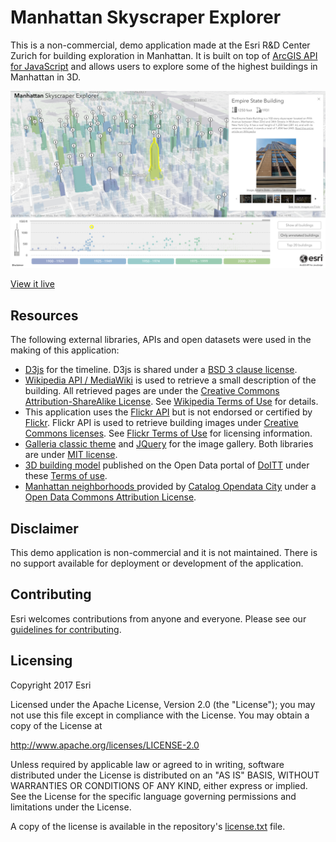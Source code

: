 # Manhattan Skyscraper Explorer

This is a non-commercial, demo application made at the Esri R&D Center Zurich for building exploration in Manhattan. It is built on top of [ArcGIS API for JavaScript](https://developers.arcgis.com/javascript/) and allows users to explore some of the highest buildings in Manhattan in 3D.

![screenshot](./img/screenshot.png)

[View it live](https://esri.github.io/Manhattan-skyscraper-explorer/)

## Resources
The following external libraries, APIs and open datasets were used in the making of this application:</p>

* <a href="https://d3js.org/" target="_blank">D3js</a> for the timeline. D3js is shared under a <a href="https://github.com/d3/d3/blob/master/LICENSE" target="blank">BSD 3 clause license</a>.
* <a href="https://www.mediawiki.org/wiki/API:Main_page" target="_blank">Wikipedia API / MediaWiki</a> is used to retrieve a small description of the building. All retrieved pages are under the <a href="https://en.wikipedia.org/wiki/Wikipedia:Text_of_Creative_Commons_Attribution-ShareAlike_3.0_Unported_License" target="_blank">Creative Commons Attribution-ShareAlike License</a>. See <a href="https://wikimediafoundation.org/wiki/Terms_of_Use" target="_blank">Wikipedia Terms of Use</a> for details.
* This application uses the <a href="https://www.flickr.com/services/api/" target="_blank">Flickr API</a> but is not endorsed or certified by <a href="https://www.flickr.com/" target="_blank">Flickr</a>. Flickr API is used to retrieve building images under <a href="https://creativecommons.org/licenses/" target="_blank">Creative Commons licenses</a>. See <a href="https://www.flickr.com/services/api/tos/" target="_blank">Flickr Terms of Use</a> for licensing information.
* <a href="https://galleria.io/downloads/classic/" target="_blank">Galleria classic theme</a> and <a href="https://jquery.com/" target="_blank">JQuery</a> for the image gallery. Both libraries are under <a href="https://opensource.org/licenses/MIT" target="_blank">MIT license</a>.
* <a href="http://www1.nyc.gov/site/doitt/initiatives/3d-building.page" target="_blank">3D building model</a> published on the Open Data portal of <a href="http://www1.nyc.gov/site/doitt/index.page" target="_blank">DoITT</a> under these <a href="http://www1.nyc.gov/home/terms-of-use.page" target="_blank">Terms of use</a>.
* <a href="http://catalog.opendata.city/dataset/pediacities-nyc-neighborhoods/resource/91778048-3c58-449c-a3f9-365ed203e914" target="_blank"> Manhattan neighborhoods </a> provided by <a href="http://catalog.opendata.city/" target="_blank">Catalog Opendata City</a> under a <a href="http://opendefinition.org/licenses/odc-by/" target="_blank">Open Data Commons Attribution License</a>.

## Disclaimer

This demo application is non-commercial and it is not maintained. There is no support available for deployment or development of the application.

## Contributing

Esri welcomes contributions from anyone and everyone. Please see our [guidelines for contributing](https://github.com/esri/contributing).

## Licensing
Copyright 2017 Esri

Licensed under the Apache License, Version 2.0 (the "License");
you may not use this file except in compliance with the License.
You may obtain a copy of the License at

   http://www.apache.org/licenses/LICENSE-2.0

Unless required by applicable law or agreed to in writing, software
distributed under the License is distributed on an "AS IS" BASIS,
WITHOUT WARRANTIES OR CONDITIONS OF ANY KIND, either express or implied.
See the License for the specific language governing permissions and
limitations under the License.

A copy of the license is available in the repository's [license.txt](./license.txt ) file.
